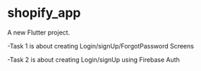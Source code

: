 # shopify_app

A new Flutter project.

-Task 1 is about creating Login/signUp/ForgotPassword Screens

-Task 2 is about creating Login/signUp using Firebase Auth
